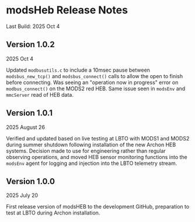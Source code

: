 # modsHeb Release Notes
Last Build: 2025 Oct 4

## Version 1.0.2
2025 Oct 4

Updated `modbusutils.c` to include a 10msec pause between `modsbus_new_tcp()` and `modsbus_connect()`
calls to allow the open to finish before connecting. Was seeing an "operation now in progress" error
on `modbus_connect()` on the MODS2 red HEB.  Same issue seen in `modsEnv` and `mmcServer`
read of HEB data.  

## Version 1.0.1
2025 August 26

Verified and updated based on live testing at LBTO with MODS1 and MODS2 during 
summer shutdown following installation of the new Archon HEB systems. Decision made
to use for engineering rather than regular observing operations, and moved HEB
sensor monitoring functions into the `modsEnv` agent for logging and injection into
the LBTO telemetry stream.

## Version 1.0.0
2025 July 20

First release version of modsHEB to the development GitHub, preparation to
test at LBTO during Archon installation.
